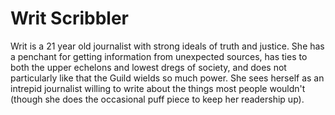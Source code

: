 # Writ Scribbler

Writ is a 21 year old journalist with strong ideals of truth and justice.
She has a penchant for getting information from unexpected sources, has ties to both the upper echelons and lowest dregs of society, and does not particularly like that the Guild wields so much power.
She sees herself as an intrepid journalist willing to write about the things most people wouldn't (though she does the occasional puff piece to keep her readership up).
